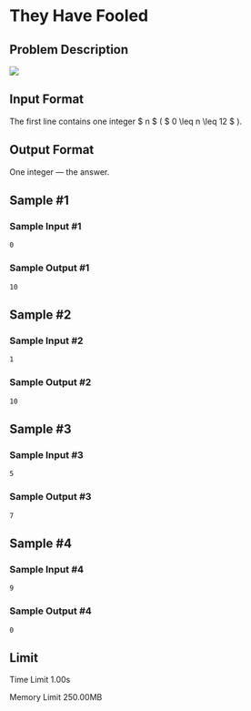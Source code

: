 # They Have Fooled

## Problem Description

![](https://cdn.luogu.com.cn/upload/vjudge_pic/CF1952C/df2cf3ef33f646a99019f5c8d58877d13c3c4841.png)

## Input Format

The first line contains one integer $ n $ ( $ 0 \leq n \leq 12 $ ).

## Output Format

One integer — the answer.

## Sample #1

### Sample Input #1

```
0
```

### Sample Output #1

```
10
```

## Sample #2

### Sample Input #2

```
1
```

### Sample Output #2

```
10
```

## Sample #3

### Sample Input #3

```
5
```

### Sample Output #3

```
7
```

## Sample #4

### Sample Input #4

```
9
```

### Sample Output #4

```
0
```

## Limit



Time Limit
1.00s

Memory Limit
250.00MB